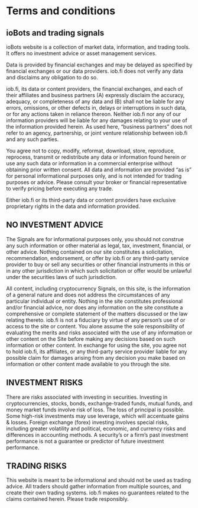 # Terms and conditions

## ioBots and trading signals

ioBots website is a collection of market data, information, and trading tools. It offers no investment advice or asset management services.&#x20;

Data is provided by financial exchanges and may be delayed as specified by financial exchanges or our data providers. iob.fi does not verify any data and disclaims any obligation to do so.&#x20;

iob.fi, its data or content providers, the financial exchanges, and each of their affiliates and business partners (A) expressly disclaim the accuracy, adequacy, or completeness of any data and (B) shall not be liable for any errors, omissions, or other defects in, delays or interruptions in such data, or for any actions taken in reliance thereon. Neither iob.fi nor any of our information providers will be liable for any damages relating to your use of the information provided herein. As used here, “business partners” does not refer to an agency, partnership, or joint venture relationship between iob.fi and any such parties.&#x20;

You agree not to copy, modify, reformat, download, store, reproduce, reprocess, transmit or redistribute any data or information found herein or use any such data or information in a commercial enterprise without obtaining prior written consent. All data and information are provided “as is” for personal informational purposes only, and is not intended for trading purposes or advice. Please consult your broker or financial representative to verify pricing before executing any trade.&#x20;

Either iob.fi or its third-party data or content providers have exclusive proprietary rights in the data and information provided.

## NO INVESTMENT ADVICE

The Signals are for informational purposes only, you should not construe any such information or other material as legal, tax, investment, financial, or other advice. Nothing contained on our site constitutes a solicitation, recommendation, endorsement, or offer by iob.fi or any third-party service provider to buy or sell any securities or other financial instruments in this or in any other jurisdiction in which such solicitation or offer would be unlawful under the securities laws of such jurisdiction.&#x20;

All content, including cryptocurrency Signals, on this site, is the information of a general nature and does not address the circumstances of any particular individual or entity. Nothing in the site constitutes professional and/or financial advice, nor does any information on the site constitute a comprehensive or complete statement of the matters discussed or the law relating thereto. iob.fi is not a fiduciary by virtue of any person’s use of or access to the site or content. You alone assume the sole responsibility of evaluating the merits and risks associated with the use of any information or other content on the Site before making any decisions based on such information or other content. In exchange for using the site, you agree not to hold iob.fi, its affiliates, or any third-party service provider liable for any possible claim for damages arising from any decision you make based on information or other content made available to you through the site.

## INVESTMENT RISKS

There are risks associated with investing in securities. Investing in cryptocurrencies, stocks, bonds, exchange-traded funds, mutual funds, and money market funds involve risk of loss. The loss of principal is possible. Some high-risk investments may use leverage, which will accentuate gains & losses. Foreign exchange (forex) investing involves special risks, including greater volatility and political, economic, and currency risks and differences in accounting methods. A security’s or a firm’s past investment performance is not a guarantee or predictor of future investment performance.

## TRADING RISKS

This website is meant to be informational and should not be used as trading advice. All traders should gather information from multiple sources, and create their own trading systems. iob.fi makes no guarantees related to the claims contained herein. Please trade responsibly.
